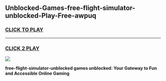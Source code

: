 
## Unblocked-Games-free-flight-simulator-unblocked-Play-Free-awpuq
<h3>
<a href="https://premium76.site?title=free-flight-simulator-unblocked&ref=21A">CLICK TO PLAY</a></h3>
<hr>

<h3>
<a href="https://premium76.site?title=free-flight-simulator-unblocked&ref=21A">CLICK 2 PLAY</a>
  
</h3>

<a href="https://premium76.site?title=free-flight-simulator-unblocked&ref=21A"><img src="https://clearcache.store/games.png"></a>


**free-flight-simulator-unblocked games unblocked: Your Gateway to Fun and Accessible Online Gaming**
